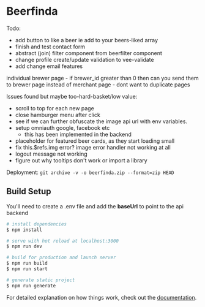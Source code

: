 # Beerfinda

Todo:

- add button to like a beer ie add to your beers-liked array
- finish and test contact form
- abstract (join) filter component from beerfilter component
- change profile create/update validation to vee-validate
- add change email features

individual brewer page - if brewer_id greater than 0 then can you send them to brewer page instead of merchant page - dont want to duplicate pages

Issues found but maybe too-hard-basket/low value:

- scroll to top for each new page
- close hamburger menu after click
- see if we can further obfuscate the image api url with env variables.
- setup omniauth google, facebook etc
  - this has been implemented in the backend
- placeholder for featured beer cards, as they start loading small
- fix this.$refs.img error? image error handler not working at all
- logout message not working
- figure out why tooltips don't work or import a library

Deployment:
`git archive -v -o beerfinda.zip --format=zip HEAD`

## Build Setup

You'll need to create a .env file and add the **baseUrl** to point to the api backend

```bash
# install dependencies
$ npm install

# serve with hot reload at localhost:3000
$ npm run dev

# build for production and launch server
$ npm run build
$ npm run start

# generate static project
$ npm run generate
```

For detailed explanation on how things work, check out the [documentation](https://nuxtjs.org).
